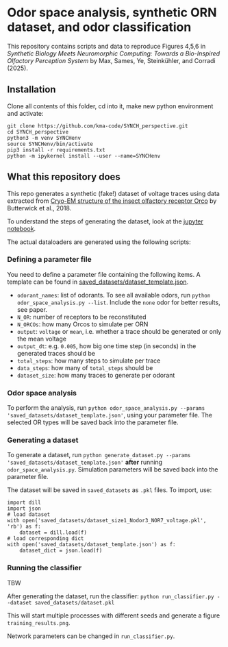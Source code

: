 # Odor space analysis, synthetic ORN dataset, and odor classification

This repository contains scripts and data to reproduce Figures 4,5,6 in _Synthetic Biology Meets Neuromorphic Computing: Towards a Bio-Inspired Olfactory Perception System_ by Max, Sames, Ye, Steinkühler, and Corradi (2025).

## Installation

Clone all contents of this folder, cd into it, make new python environment and activate:
```
git clone https://github.com/kma-code/SYNCH_perspective.git
cd SYNCH_perspective
python3 -m venv SYNCHenv
source SYNCHenv/bin/activate
pip3 install -r requirements.txt
python -m ipykernel install --user --name=SYNCHenv 
```

## What this repository does

This repo generates a synthetic (fake!) dataset of voltage traces using data extracted from [Cryo-EM structure of the insect olfactory receptor Orco](https://www.nature.com/articles/s41586-018-0420-8/figures/7) by Butterwick et al., 2018.

To understand the steps of generating the dataset, look at the [jupyter notebook](https://github.com/kma-code/SYNCH_perspective/blob/main/dataset_explanation.ipynb).

The actual dataloaders are generated using the following scripts:

### Defining a parameter file

You need to define a parameter file containing the following items.
A template can be found in [saved_datasets/dataset_template.json](https://github.com/kma-code/SYNCH_perspective/blob/main/saved_datasets/dataset_template.json).

- `odorant_names`: list of odorants. To see all available odors, run `python odor_space_analysis.py --list`. Include the `none` odor for better results, see paper.
- `N_OR`: number of receptors to be reconstituted
- `N_ORCOs`: how many Orcos to simulate per ORN
- `output`: `voltage` or `mean`, i.e. whether a trace should be generated or only the mean voltage
- `output_dt`: e.g. `0.005`, how big one time step (in seconds) in the generated traces should be
- `total_steps`: how many steps to simulate per trace
- `data_steps`: how many of `total_steps` should be 
- `dataset_size`: how many traces to generate per odorant

### Odor space analysis

To perform the analysis, run `python odor_space_analysis.py --params 'saved_datasets/dataset_template.json'`, using your parameter file.
The selected OR types will be saved back into the parameter file.

### Generating a dataset

To generate a dataset, run `python generate_dataset.py --params 'saved_datasets/dataset_template.json'` **after** running `odor_space_analysis.py`.
Simulation parameters will be saved back into the parameter file.

The dataset will be saved in `saved_datasets` as `.pkl` files. To import, use:
```
import dill
import json
# load dataset
with open('saved_datasets/dataset_size1_Nodor3_NOR7_voltage.pkl', 'rb') as f:
    dataset = dill.load(f)
# load corresponding dict
with open('saved_datasets/dataset_template.json') as f:
    dataset_dict = json.load(f)
```

### Running the classifier

TBW

After generating the dataset, run the classifier: `python run_classifier.py --dataset saved_datasets/dataset.pkl`

This will start multiple processes with different seeds and generate a figure `training_results.png`.

Network parameters can be changed in `run_classifier.py`.
